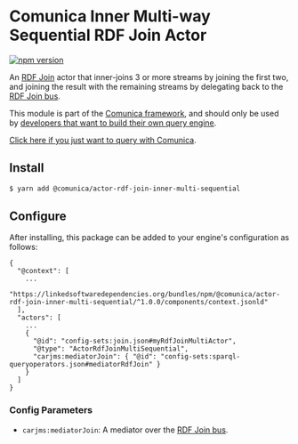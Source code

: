 # Comunica Inner Multi-way Sequential RDF Join Actor

[![npm version](https://badge.fury.io/js/%40comunica%2Factor-rdf-join-inner-multi-sequential.svg)](https://www.npmjs.com/package/@comunica/actor-rdf-join-inner-multi-sequential)

An [RDF Join](https://github.com/comunica/comunica/tree/master/packages/bus-rdf-join) actor that inner-joins 3 or more streams
by joining the first two, and joining the result with the remaining streams by delegating back to the [RDF Join bus](https://github.com/comunica/comunica/tree/master/packages/bus-rdf-join).

This module is part of the [Comunica framework](https://github.com/comunica/comunica),
and should only be used by [developers that want to build their own query engine](https://comunica.dev/docs/modify/).

[Click here if you just want to query with Comunica](https://comunica.dev/docs/query/).

## Install

```bash
$ yarn add @comunica/actor-rdf-join-inner-multi-sequential
```

## Configure

After installing, this package can be added to your engine's configuration as follows:
```text
{
  "@context": [
    ...
    "https://linkedsoftwaredependencies.org/bundles/npm/@comunica/actor-rdf-join-inner-multi-sequential/^1.0.0/components/context.jsonld"  
  ],
  "actors": [
    ...
    {
      "@id": "config-sets:join.json#myRdfJoinMultiActor",
      "@type": "ActorRdfJoinMultiSequential",
      "carjms:mediatorJoin": { "@id": "config-sets:sparql-queryoperators.json#mediatorRdfJoin" }
    }
  ]
}
```

### Config Parameters

* `carjms:mediatorJoin`: A mediator over the [RDF Join bus](https://github.com/comunica/comunica/tree/master/packages/bus-rdf-join).

